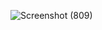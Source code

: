 
![Screenshot (809)](https://user-images.githubusercontent.com/97829483/177220862-068cc83e-b85e-403e-b399-c38ecf9921cb.png)
